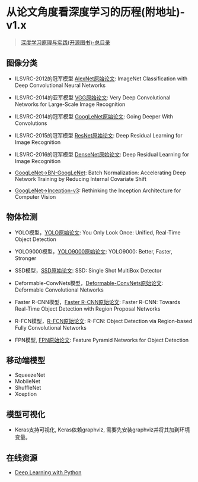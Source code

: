 # 从论文角度看深度学习的历程(附地址)-v1.x

> [深度学习原理与实践(开源图书)-总目录](https://blog.csdn.net/shareviews/article/details/83040730)

## 图像分类

- ILSVRC-2012的冠军模型 [AlexNet原始论文](https://papers.nips.cc/paper/4824-imagenet-classification-with-deep-convolutional-neural-networks.pdf): ImageNet Classification with Deep Convolutional Neural Networks

- ILSVRC-2014的亚军模型 [VGG原始论文](https://arxiv.org/abs/1409.1556): Very Deep Convolutional Networks for Large-Scale Image Recognition

- ILSVRC-2014的冠军模型 [GoogLeNet原始论文](https://arxiv.org/abs/1409.4842): Going Deeper With Convolutions

- ILSVRC-2015的冠军模型 [ResNet原始论文](https://arxiv.org/abs/1512.03385): Deep Residual Learning for Image Recognition

- ILSVRC-2016的冠军模型 [DenseNet原始论文](https://arxiv.org/abs/1512.03385): Deep Residual Learning for Image Recognition

- [GoogLeNet->BN-GoogLeNet](https://arxiv.org/abs/1502.03167): Batch Normalization: Accelerating Deep Network Training by Reducing Internal Covariate Shift

- [GoogLeNet->Inception-v3](https://arxiv.org/abs/1512.00567): Rethinking the Inception Architecture for Computer Vision

## 物体检测

- YOLO模型，[YOLO原始论文](https://arxiv.org/abs/1506.02640): You Only Look Once: Unified, Real-Time Object Detection

- YOLO9000模型，[YOLO9000原始论文](https://arxiv.org/abs/1612.08242): YOLO9000: Better, Faster, Stronger

- SSD模型，[SSD原始论文](https://arxiv.org/abs/1512.02325): SSD: Single Shot MultiBox Detector

- Deformable-ConvNets模型，[Deformable-ConvNets原始论文](https://arxiv.org/abs/1703.06211): Deformable Convolutional Networks

- Faster R-CNN模型，[Faster R-CNN原始论文](https://arxiv.org/abs/1506.01497): Faster R-CNN: Towards Real-Time Object Detection with Region Proposal Networks

- R-FCN模型，[R-FCN原始论文](https://arxiv.org/abs/1605.06409): R-FCN: Object Detection via Region-based Fully Convolutional Networks

- FPN模型, [FPN原始论文](https://arxiv.org/abs/1612.03144): Feature Pyramid Networks for Object Detection

## 移动端模型

- SqueezeNet
- MobileNet
- ShuffleNet
- Xception

## 模型可视化

- Keras支持可视化, Keras依赖graphviz, 需要先安装graphviz并将其加到环境变量。

## 在线资源

- [Deep Learning with Python](https://github.com/fchollet/deep-learning-with-python-notebooks)
